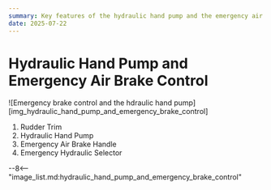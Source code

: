```yaml
---
summary: Key features of the hydraulic hand pump and the emergency air brake control.
date: 2025-07-22
---
```


# Hydraulic Hand Pump and Emergency Air Brake Control

![Emergency brake control and the hdraulic hand pump][img_hydraulic_hand_pump_and_emergency_brake_control]

1. Rudder Trim
2. Hydraulic Hand Pump
3. Emergency Air Brake Handle
4. Emergency Hydraulic Selector

<!-- links -->
--8<-- "image_list.md:hydraulic_hand_pump_and_emergency_brake_control"